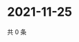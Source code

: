 # 2021-11-25

共 0 条

<!-- BEGIN WEIBO -->
<!-- 最后更新时间 Thu Nov 25 2021 20:00:41 GMT+0800 (China Standard Time) -->

<!-- END WEIBO -->
